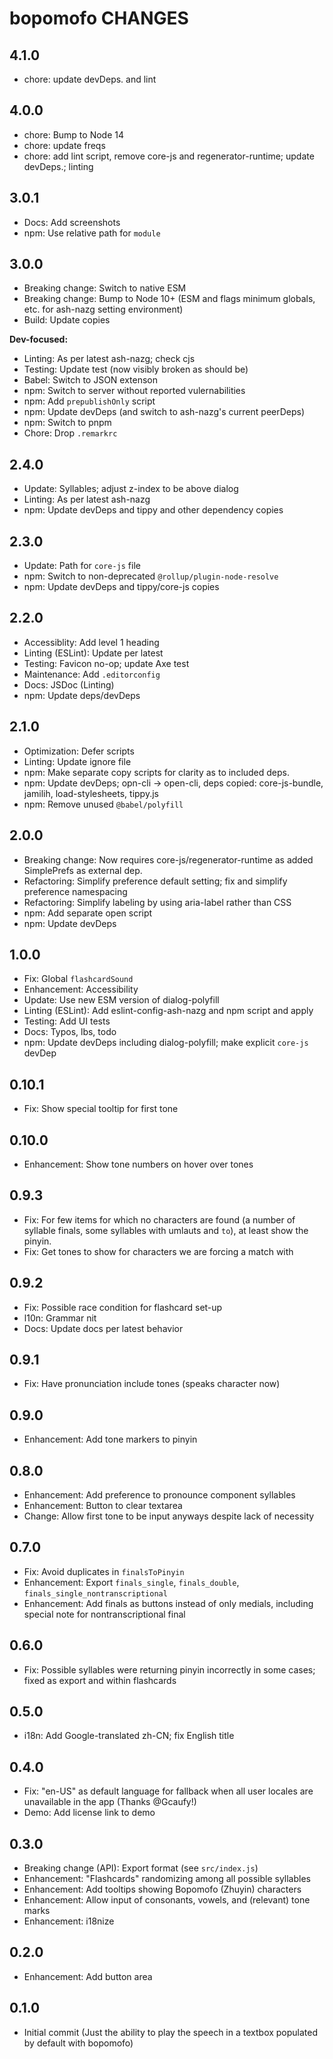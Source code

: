 # bopomofo CHANGES

## 4.1.0

- chore: update devDeps. and lint

## 4.0.0

- chore: Bump to Node 14
- chore: update freqs
- chore: add lint script, remove core-js and regenerator-runtime;
  update devDeps.; linting

## 3.0.1

- Docs: Add screenshots
- npm: Use relative path for `module`

## 3.0.0

- Breaking change: Switch to native ESM
- Breaking change: Bump to Node 10+ (ESM and flags minimum globals, etc.
  for ash-nazg setting environment)
- Build: Update copies

**Dev-focused:**
- Linting: As per latest ash-nazg; check cjs
- Testing: Update test (now visibly broken as should be)
- Babel: Switch to JSON extenson
- npm: Switch to server without reported vulernabilities
- npm: Add `prepublishOnly` script
- npm: Update devDeps (and switch to ash-nazg's current peerDeps)
- npm: Switch to pnpm
- Chore: Drop `.remarkrc`

## 2.4.0

- Update: Syllables; adjust z-index to be above dialog
- Linting: As per latest ash-nazg
- npm: Update devDeps and tippy and other dependency copies

## 2.3.0

- Update: Path for `core-js` file
- npm: Switch to non-deprecated `@rollup/plugin-node-resolve`
- npm: Update devDeps and tippy/core-js copies

## 2.2.0

- Accessiblity: Add level 1 heading
- Linting (ESLint): Update per latest
- Testing: Favicon no-op; update Axe test
- Maintenance: Add `.editorconfig`
- Docs: JSDoc (Linting)
- npm: Update deps/devDeps

## 2.1.0

- Optimization: Defer scripts
- Linting: Update ignore file
- npm: Make separate copy scripts for clarity as to included deps.
- npm: Update devDeps; opn-cli -> open-cli, deps copied:
  core-js-bundle, jamilih, load-stylesheets, tippy.js
- npm: Remove unused `@babel/polyfill`

## 2.0.0

- Breaking change: Now requires core-js/regenerator-runtime as added
    SimplePrefs as external dep.
- Refactoring: Simplify preference default setting; fix and
  simplify preference namespacing
- Refactoring: Simplify labeling by using aria-label rather than CSS
- npm: Add separate open script
- npm: Update devDeps

## 1.0.0

- Fix: Global `flashcardSound`
- Enhancement: Accessibility
- Update: Use new ESM version of dialog-polyfill
- Linting (ESLint): Add eslint-config-ash-nazg and npm script and apply
- Testing: Add UI tests
- Docs: Typos, lbs, todo
- npm: Update devDeps including dialog-polyfill; make explicit `core-js` devDep

## 0.10.1

- Fix: Show special tooltip for first tone

## 0.10.0

- Enhancement: Show tone numbers on hover over tones

## 0.9.3

- Fix: For few items for which no characters are found (a number of syllable
  finals, some syllables with umlauts and `to`), at least show the pinyin.
- Fix: Get tones to show for characters we are forcing a match with

## 0.9.2

- Fix: Possible race condition for flashcard set-up
- l10n: Grammar nit
- Docs: Update docs per latest behavior

## 0.9.1

- Fix: Have pronunciation include tones (speaks character now)

## 0.9.0

- Enhancement: Add tone markers to pinyin

## 0.8.0

- Enhancement: Add preference to pronounce component syllables
- Enhancement: Button to clear textarea
- Change: Allow first tone to be input anyways despite lack of necessity

## 0.7.0

- Fix: Avoid duplicates in `finalsToPinyin`
- Enhancement: Export `finals_single`, `finals_double`,
  `finals_single_nontranscriptional`
- Enhancement: Add finals as buttons instead of only medials, including
  special note for nontranscriptional final

## 0.6.0

- Fix: Possible syllables were returning pinyin incorrectly in some cases;
   fixed as export and within flashcards

## 0.5.0

- i18n: Add Google-translated zh-CN; fix English title

## 0.4.0

- Fix: "en-US" as default language for fallback when all user locales
    are unavailable in the app (Thanks @Gcaufy!)
- Demo: Add license link to demo

## 0.3.0

- Breaking change (API): Export format (see `src/index.js`)
- Enhancement: "Flashcards" randomizing among all possible syllables
- Enhancement: Add tooltips showing Bopomofo (Zhuyin) characters
- Enhancement: Allow input of consonants, vowels, and (relevant) tone marks
- Enhancement: i18nize

## 0.2.0

- Enhancement: Add button area

## 0.1.0

- Initial commit (Just the ability to play the speech in a textbox
  populated by default with bopomofo)
